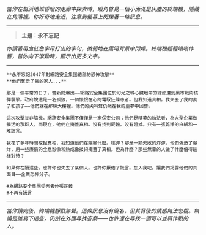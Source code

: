 _當你在幫派地城昏暗的走廊中探索時，眼角瞥見一個小而滿是灰塵的終端機，隱藏在角落裡。你好奇地走近，注意到螢幕上閃爍著一條訊息。_

---

> **主題：永不忘記**

_你讀著用血紅色字母打出的字句，微弱地在黑暗背景中閃爍。終端機輕輕嗡嗡作響，當你向下滾動時，顯示出更多文字。_

---

```
**永不忘記2047年對網路安全集團總部的恐怖攻擊**
**他們奪走了我的家人...**

那是一個平常的日子，當新聞爆出——網路安全集團位於幻光之城心臟地帶的總部遭到黑市戰術核彈襲擊。政府說這是一名孤狼，一個懷恨在心的電馭狂躁患者。但我知道真相。我失去了我的妻子和孩子——他們就在那棟大樓裡。他們的尖叫聲仍然在我的噩夢中回響。

這次攻擊並非隨機。網路安全集團不僅僅是一家保安公司；他們是精英的執法者，為大型企業做髒活的那群人。而現在，他們在掩蓋真相。沒有找到屍體。沒有證據。只有一張乾淨的白紙和一堆謊言。

我花了多年時間挖掘真相，我知道他們在隱瞞什麼。核彈？那是一顆失敗的炸彈。他們偽造了爆炸，用一些廉價的全息影像和熱成像技術掩蓋了真相。但為什麼？那些無辜的人做了什麼值得這樣對待？

如果你在讀這些，也許你也失去了某個人。也許你厭倦了謊言。加入我吧。讓我們揭露他們的真面目——企業恐怖分子。

#為網路安全集團受害者伸張正義
#不再有謊言
```

---

_當你讀完後，終端機靜默無聲。這條訊息沒有簽名，但其背後的情感無法忽視。無論是誰寫下這些，仍然在外面尋找答案——也許還在尋找一個可以並肩作戰的人。_

